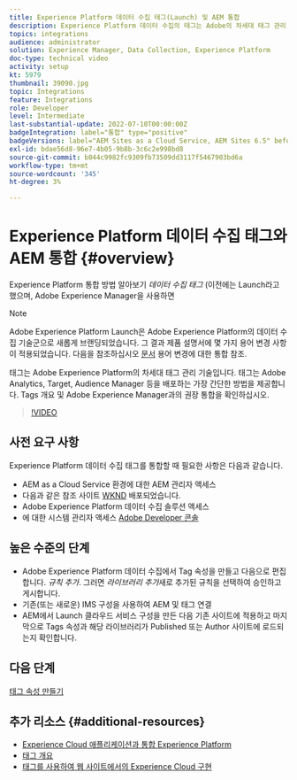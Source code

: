 ```yaml
---
title: Experience Platform 데이터 수집 태그(Launch) 및 AEM 통합
description: Experience Platform 데이터 수집의 태그는 Adobe의 차세대 태그 관리 솔루션이며 Adobe Analytics, Target, Audience Manager 및 기타 다양한 솔루션을 배포하는 최고의 방법입니다. Tags(이전의 Launch)에 대한 개요와 Adobe Experience Manager과의 권장 통합을 확인하십시오.
topics: integrations
audience: administrator
solution: Experience Manager, Data Collection, Experience Platform
doc-type: technical video
activity: setup
kt: 5979
thumbnail: 39090.jpg
topic: Integrations
feature: Integrations
role: Developer
level: Intermediate
last-substantial-update: 2022-07-10T00:00:00Z
badgeIntegration: label="통합" type="positive"
badgeVersions: label="AEM Sites as a Cloud Service, AEM Sites 6.5" before-title="false"
exl-id: bdae56d8-96e7-4b05-9b8b-3c6c2e998bd8
source-git-commit: b044c9982fc9309fb73509dd3117f5467903bd6a
workflow-type: tm+mt
source-wordcount: '345'
ht-degree: 3%

---
```


# Experience Platform 데이터 수집 태그와 AEM 통합 {#overview}

Experience Platform 통합 방법 알아보기 _데이터 수집 태그_ (이전에는 Launch라고 했으며, Adobe Experience Manager을 사용하면

>[!NOTE]
>
>Adobe Experience Platform Launch은 Adobe Experience Platform의 데이터 수집 기술군으로 새롭게 브랜딩되었습니다. 그 결과 제품 설명서에 몇 가지 용어 변경 사항이 적용되었습니다. 다음을 참조하십시오 [문서](https://experienceleague.adobe.com/docs/experience-platform/tags/term-updates.html) 용어 변경에 대한 통합 참조.


태그는 Adobe Experience Platform의 차세대 태그 관리 기술입니다. 태그는 Adobe Analytics, Target, Audience Manager 등을 배포하는 가장 간단한 방법을 제공합니다. Tags 개요 및 Adobe Experience Manager과의 권장 통합을 확인하십시오.

>[!VIDEO](https://video.tv.adobe.com/v/3417061?quality=12&learn=on)


## 사전 요구 사항

Experience Platform 데이터 수집 태그를 통합할 때 필요한 사항은 다음과 같습니다.

+ AEM as a Cloud Service 환경에 대한 AEM 관리자 액세스
+ 다음과 같은 참조 사이트 [WKND](https://github.com/adobe/aem-guides-wknd) 배포되었습니다.
+ Adobe Experience Platform 데이터 수집 솔루션 액세스
+ 에 대한 시스템 관리자 액세스 [Adobe Developer 콘솔](https://developer.adobe.com/developer-console/)


## 높은 수준의 단계

+ Adobe Experience Platform 데이터 수집에서 Tag 속성을 만들고 다음으로 편집합니다. _규칙 추가_. 그러면 _라이브러리 추가_&#x200B;새로 추가된 규칙을 선택하여 승인하고 게시합니다.
+ 기존(또는 새로운) IMS 구성을 사용하여 AEM 및 태그 연결
+ AEM에서 Launch 클라우드 서비스 구성을 만든 다음 기존 사이트에 적용하고 마지막으로 Tags 속성과 해당 라이브러리가 Published 또는 Author 사이트에 로드되는지 확인합니다.

## 다음 단계

[태그 속성 만들기](create-tag-property.md)

## 추가 리소스 {#additional-resources}

+ [Experience Cloud 애플리케이션과 통합 Experience Platform](https://experienceleague.adobe.com/docs/platform-learn/tutorials/intro-to-platform/integrations-with-experience-cloud-applications.html)
+ [태그 개요](https://experienceleague.adobe.com/docs/experience-platform/tags/home.html)
+ [태그를 사용하여 웹 사이트에서의 Experience Cloud 구현](https://experienceleague.adobe.com/docs/platform-learn/implement-in-websites/overview.html)
